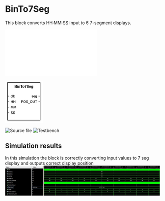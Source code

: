 # BinTo7Seg
This block converts HH:MM:SS input to 6 7-segment displays.

![Internal diagram PDF](img/Schematic.pdf)

![BOX](img/B27S_Box.png)

![Source file](../../src/7seg.vhd)
![Testbench](tb_7Seg.vhd)
## Simulation results
In this simulation the block is correctly converting input values to 7 seg display and outputs correct display position
![image](img/tb_Bin27Seg.jpg)